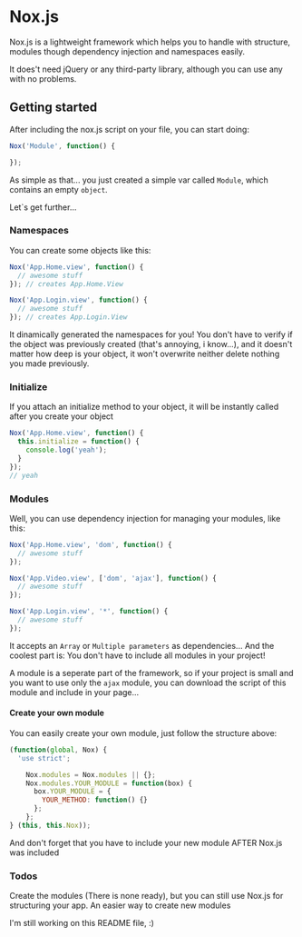 # Nox.js

Nox.js is a lightweight framework which helps you to handle with structure, modules though dependency injection and namespaces easily.

It does't need jQuery or any third-party library, although you can use any with no problems.

## Getting started

After including the nox.js script on your file, you can start doing:

``` js
Nox('Module', function() {

});
```

As simple as that... you just created a simple var called `Module`, which contains an empty `object`.

Let`s get further...

### Namespaces

You can create some objects like this:

``` js
Nox('App.Home.view', function() {
  // awesome stuff
}); // creates App.Home.View

Nox('App.Login.view', function() {
  // awesome stuff
}); // creates App.Login.View
```

It dinamically generated the namespaces for you! You don't have to verify if the object was previously created (that's annoying, i know...), and it doesn't matter how deep is your object, it won't overwrite neither delete nothing you made previously.

### Initialize

If you attach an initialize method to your object, it will be instantly called after you create your object

``` js
Nox('App.Home.view', function() {
  this.initialize = function() {
    console.log('yeah');
  }
});
// yeah

```

### Modules

Well, you can use dependency injection for managing your modules, like this:

``` js
Nox('App.Home.view', 'dom', function() {
  // awesome stuff
});

Nox('App.Video.view', ['dom', 'ajax'], function() {
  // awesome stuff
});

Nox('App.Login.view', '*', function() {
  // awesome stuff
});
```

It accepts an `Array` or `Multiple parameters` as dependencies... And the coolest part is: You don't have to include all modules in your project!

A module is a seperate part of the framework, so if your project is small and you want to use only the `ajax` module, you can download the script of this module and include in your page...

#### Create your own module

You can easily create your own module, just follow the structure above:

```js
(function(global, Nox) {
  'use strict';

    Nox.modules = Nox.modules || {};
    Nox.modules.YOUR_MODULE = function(box) {
      box.YOUR_MODULE = {
        YOUR_METHOD: function() {}
      };
    };
} (this, this.Nox));
```

And don't forget that you have to include your new module AFTER Nox.js was included

### Todos

Create the modules (There is none ready), but you can still use Nox.js for structuring your app.
An easier way to create new modules

I'm still working on this README file, :)